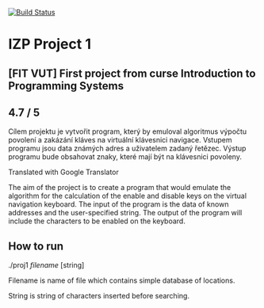 [![Build Status](https://travis-ci.org/matejsoroka/izp_project_1.svg?branch=master)](https://travis-ci.org/matejsoroka/izp_project_1)

# IZP Project 1

## [FIT VUT] First project from curse Introduction to Programming Systems

## 4.7 / 5

Cílem projektu je vytvořit program, který by emuloval algoritmus výpočtu povolení a zakázání kláves na virtuální klávesnici navigace. Vstupem programu jsou data známých adres a uživatelem zadaný řetězec. Výstup programu bude obsahovat znaky, které mají být na klávesnici povoleny.

Translated with Google Translator

The aim of the project is to create a program that would emulate the algorithm for the calculation of the enable and disable keys on the virtual navigation keyboard. The input of the program is the data of known addresses and the user-specified string. The output of the program will include the characters to be enabled on the keyboard.

## How to run
./proj1 *filename* [string]

Filename is name of file which contains simple database of locations.

String is string of characters inserted before searching.
